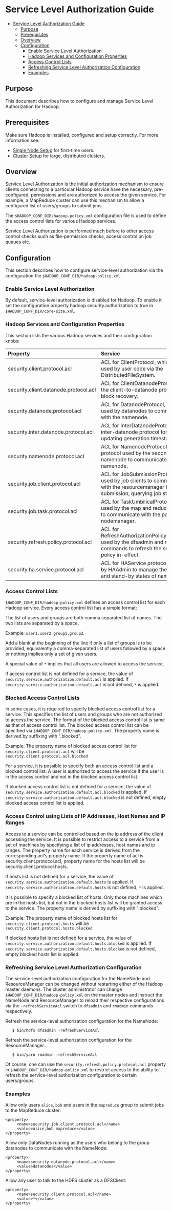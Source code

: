 <!---
  Licensed under the Apache License, Version 2.0 (the "License");
  you may not use this file except in compliance with the License.
  You may obtain a copy of the License at

   http://www.apache.org/licenses/LICENSE-2.0

  Unless required by applicable law or agreed to in writing, software
  distributed under the License is distributed on an "AS IS" BASIS,
  WITHOUT WARRANTIES OR CONDITIONS OF ANY KIND, either express or implied.
  See the License for the specific language governing permissions and
  limitations under the License. See accompanying LICENSE file.
-->

Service Level Authorization Guide
=================================

* [Service Level Authorization Guide](#Service_Level_Authorization_Guide)
    * [Purpose](#Purpose)
    * [Prerequisites](#Prerequisites)
    * [Overview](#Overview)
    * [Configuration](#Configuration)
        * [Enable Service Level Authorization](#Enable_Service_Level_Authorization)
        * [Hadoop Services and Configuration Properties](#Hadoop_Services_and_Configuration_Properties)
        * [Access Control Lists](#Access_Control_Lists)
        * [Refreshing Service Level Authorization Configuration](#Refreshing_Service_Level_Authorization_Configuration)
        * [Examples](#Examples)

Purpose
-------

This document describes how to configure and manage Service Level Authorization for Hadoop.

Prerequisites
-------------

Make sure Hadoop is installed, configured and setup correctly. For more information see:

* [Single Node Setup](./SingleCluster.html) for first-time users.
* [Cluster Setup](./ClusterSetup.html) for large, distributed clusters.

Overview
--------

Service Level Authorization is the initial authorization mechanism to ensure clients connecting to a particular Hadoop service have the necessary, pre-configured, permissions and are authorized to access the given service. For example, a MapReduce cluster can use this mechanism to allow a configured list of users/groups to submit jobs.

The `$HADOOP_CONF_DIR/hadoop-policy.xml` configuration file is used to define the access control lists for various Hadoop services.

Service Level Authorization is performed much before to other access control checks such as file-permission checks, access control on job queues etc.

Configuration
-------------

This section describes how to configure service-level authorization via the configuration file `$HADOOP_CONF_DIR/hadoop-policy.xml`.

### Enable Service Level Authorization

By default, service-level authorization is disabled for Hadoop. To enable it set the configuration property hadoop.security.authorization to true in `$HADOOP_CONF_DIR/core-site.xml`.

### Hadoop Services and Configuration Properties

This section lists the various Hadoop services and their configuration knobs:

| Property | Service |
|:---- |:---- |
| security.client.protocol.acl | ACL for ClientProtocol, which is used by user code via the DistributedFileSystem. |
| security.client.datanode.protocol.acl | ACL for ClientDatanodeProtocol, the client-to-datanode protocol for block recovery. |
| security.datanode.protocol.acl | ACL for DatanodeProtocol, which is used by datanodes to communicate with the namenode. |
| security.inter.datanode.protocol.acl | ACL for InterDatanodeProtocol, the inter-datanode protocol for updating generation timestamp. |
| security.namenode.protocol.acl | ACL for NamenodeProtocol, the protocol used by the secondary namenode to communicate with the namenode. |
| security.job.client.protocol.acl | ACL for JobSubmissionProtocol, used by job clients to communciate with the resourcemanager for job submission, querying job status etc. |
| security.job.task.protocol.acl | ACL for TaskUmbilicalProtocol, used by the map and reduce tasks to communicate with the parent nodemanager. |
| security.refresh.policy.protocol.acl | ACL for RefreshAuthorizationPolicyProtocol, used by the dfsadmin and rmadmin commands to refresh the security policy in-effect. |
| security.ha.service.protocol.acl | ACL for HAService protocol used by HAAdmin to manage the active and stand-by states of namenode. |

### Access Control Lists

`$HADOOP_CONF_DIR/hadoop-policy.xml` defines an access control list for each Hadoop service. Every access control list has a simple format:

The list of users and groups are both comma separated list of names. The two lists are separated by a space.

Example: `user1,user2 group1,group2`.

Add a blank at the beginning of the line if only a list of groups is to be provided, equivalently a comma-separated list of users followed by a space or nothing implies only a set of given users.

A special value of `*` implies that all users are allowed to access the service.

If access control list is not defined for a service, the value of `security.service.authorization.default.acl` is applied. If `security.service.authorization.default.acl` is not defined, `*` is applied.

### Blocked Access Control Lists

In some cases, it is required to specify blocked access control list for a service. This specifies the list of users and groups who are not authorized to access the service. The format of the blocked access control list is same as that of access control list. The blocked access control list can be specified via `$HADOOP_CONF_DIR/hadoop-policy.xml`. The property name is derived by suffixing with ".blocked".

Example: The property name of blocked access control list for `security.client.protocol.acl` will be `security.client.protocol.acl.blocked`

For a service, it is possible to specify both an access control list and a blocked control list. A user is authorized to access the service if the user is in the access control and not in the blocked access control list.

If blocked access control list is not defined for a service, the value of `security.service.authorization.default.acl.blocked` is applied. If `security.service.authorization.default.acl.blocked` is not defined, empty blocked access control list is applied.

### Access Control using Lists of IP Addresses, Host Names and IP Ranges

Access to a service can be controlled based on the ip address of the client accessing the service. It is possible to restrict access to a service from a set of machines by specifying a list of ip addresses, host names and ip ranges. The property name for each service is derived from the corresponding acl's property name. If the property name of acl is security.client.protocol.acl, property name for the hosts list will be security.client.protocol.hosts.

If hosts list is not defined for a service, the value of `security.service.authorization.default.hosts` is applied. If `security.service.authorization.default.hosts` is not defined, `*` is applied.

It is possible to specify a blocked list of hosts. Only those machines which are in the hosts list, but not in the blocked hosts list will be granted access to the service. The property name is derived by suffixing with ".blocked".

Example: The property name of blocked hosts list for `security.client.protocol.hosts` will be `security.client.protocol.hosts.blocked`

If blocked hosts list is not defined for a service, the value of `security.service.authorization.default.hosts.blocked` is applied. If `security.service.authorization.default.hosts.blocked` is not defined, empty blocked hosts list is applied.

### Refreshing Service Level Authorization Configuration

The service-level authorization configuration for the NameNode and ResourceManager can be changed without restarting either of the Hadoop master daemons. The cluster administrator can change `$HADOOP_CONF_DIR/hadoop-policy.xml` on the master nodes and instruct the NameNode and ResourceManager to reload their respective configurations via the `-refreshServiceAcl` switch to `dfsadmin` and `rmadmin` commands respectively.

Refresh the service-level authorization configuration for the NameNode:

       $ bin/hdfs dfsadmin -refreshServiceAcl

Refresh the service-level authorization configuration for the ResourceManager:

       $ bin/yarn rmadmin -refreshServiceAcl

Of course, one can use the `security.refresh.policy.protocol.acl` property in `$HADOOP_CONF_DIR/hadoop-policy.xml` to restrict access to the ability to refresh the service-level authorization configuration to certain users/groups.

### Examples

Allow only users `alice`, `bob` and users in the `mapreduce` group to submit jobs to the MapReduce cluster:

    <property>
         <name>security.job.client.protocol.acl</name>
         <value>alice,bob mapreduce</value>
    </property>

Allow only DataNodes running as the users who belong to the group datanodes to communicate with the NameNode:

    <property>
         <name>security.datanode.protocol.acl</name>
         <value>datanodes</value>
    </property>

Allow any user to talk to the HDFS cluster as a DFSClient:

    <property>
         <name>security.client.protocol.acl</name>
         <value>*</value>
    </property>
